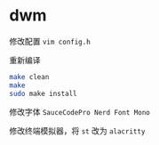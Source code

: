 # dwm

修改配置 `vim config.h`

重新编译

```bash
make clean
make
sudo make install
```

修改字体 `SauceCodePro Nerd Font Mono`

修改终端模拟器，将 `st` 改为 `alacritty`


